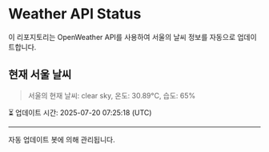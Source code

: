 
# Weather API Status

이 리포지토리는 OpenWeather API를 사용하여 서울의 날씨 정보를 자동으로 업데이트합니다.

## 현재 서울 날씨
> 서울의 현재 날씨: clear sky, 온도: 30.89°C, 습도: 65%

⏳ 업데이트 시간: 2025-07-20 07:25:18 (UTC)

---
자동 업데이트 봇에 의해 관리됩니다.

